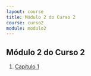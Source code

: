 ```yaml
---
layout: course
title: Módulo 2 do Curso 2
course: curso2
module: modulo2
---
```

## Módulo 2 do Curso 2
1. [Capítulo 1](capitulo1/)